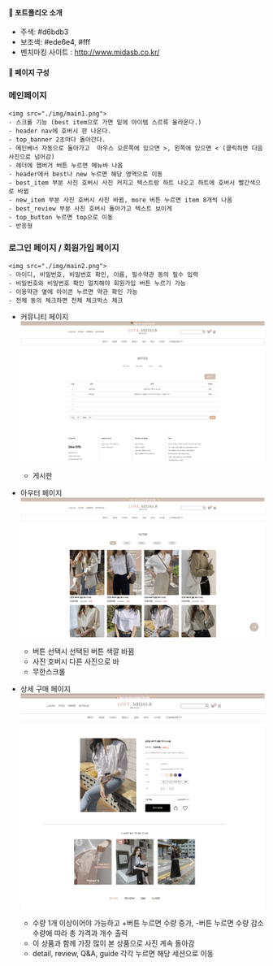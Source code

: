 #### 👻 포트폴리오 소개
- 주색: #d6bdb3
- 보조색: #ede6e4, #fff
- 벤치마킹 사이트 : http://www.midasb.co.kr/ 
		
#### 👻 페이지 구성
### 메인페이지
  	<img src="./img/main1.png">
	- 스크롤 기능 (best item으로 가면 밑에 아이템 스르륵 올라온다.)
	- header nav에 호버시 판 나온다.
	- top_banner 2초마다 돌아간다.
	- 메인베너 자동으로 돌아가고  마우스 오른쪽에 있으면 >, 왼쪽에 있으면 < (클릭하면 다음 사진으로 넘어감)
	- 헤더에 햄버거 버튼 누르면 메뉴바 나옴
	- header에서 best나 new 누르면 해당 영역으로 이동 
	- best_item 부분 사진 호버시 사진 커지고 텍스트랑 하트 나오고 하트에 호버시 빨간색으로 바뀜
	- new_item 부분 사진 호버시 사진 바뀜, more 버튼 누르면 item 8개씩 나옴
	- best_review 부분 사진 호버시 돌아가고 텍스트 보이게 
	- top_button 누르면 top으로 이동 
	- 반응형 

### 로그인 페이지 / 회원가입 페이지
  	<img src="./img/main2.png">
	- 아이디, 비밀번호, 비밀번호 확인, 이름, 필수약관 동의 필수 입력 
	- 비밀번호와 비밀번호 확인 일치해야 회원가입 버튼 누르기 가능 
	- 이용약관 옆에 아이콘 누르면 약관 확인 가능 
	- 전체 동의 체크하면 전체 체크박스 체크 

- 커뮤니티 페이지
  	<img src="./img/main3.png">
  	- 게시판 

- 아우터 페이지
  	<img src="./img/main4.png">
	- 버튼 선택시 선택된 버튼 색깔 바뀜
   	- 사진 호버시 다른 사진으로 바
   	- 무한스크롤

- 상세 구매 페이지
  	<img src="./img/main5.png">
	- 수량 1개 이상이어야 가능하고 +버튼 누르면 수량 증가, -버튼 누르면 수량 감소 수량에 따라 총 가격과 개수 출력 
	- 이 상품과 함께 가장 많이 본 상품으로 사진 계속 돌아감 
	- detail, review, Q&A, guide 각각 누르면 해당 세션으로 이동 
